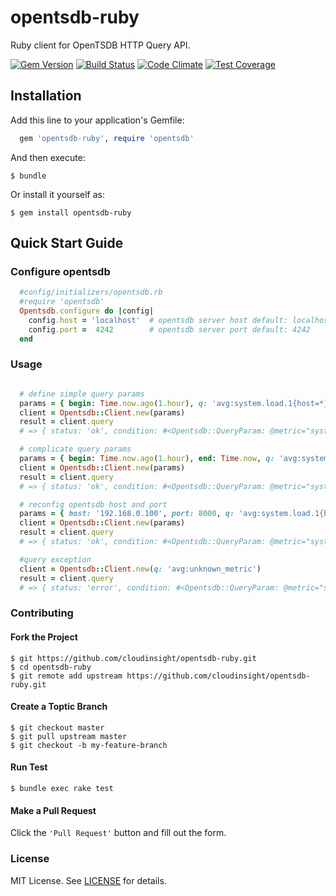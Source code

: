 # opentsdb-ruby

Ruby client for OpenTSDB HTTP Query API. 

[![Gem Version](http://img.shields.io/gem/v/opentsdb-ruby.svg)](https://rubygems.org/gems/opentsdb-ruby) [![Build Status](https://travis-ci.org/cloudinsight/opentsdb-ruby.png)](https://travis-ci.org/cloudinsight/opentsdb-ruby) [![Code Climate](https://codeclimate.com/github/cloudinsight/opentsdb-ruby/badges/gpa.svg)](https://codeclimate.com/github/cloudinsight/opentsdb-ruby) [![Test Coverage](https://codeclimate.com/github/cloudinsight/opentsdb-ruby/badges/coverage.svg)](https://codeclimate.com/github/cloudinsight/opentsdb-ruby/coverage)

## Installation

Add this line to your application's Gemfile:

```ruby
  gem 'opentsdb-ruby', require 'opentsdb'
```

And then execute:

    $ bundle

Or install it yourself as:

    $ gem install opentsdb-ruby


## Quick Start Guide

### Configure opentsdb

```ruby
  #config/initializers/opentsdb.rb
  #require 'opentsdb'
  Opentsdb.configure do |config|
    config.host = 'localhost'  # opentsdb server host default: localhost
    config.port =  4242        # opentsdb server port default: 4242
  end 
```

### Usage

```ruby

  # define simple query params
  params = { begin: Time.now.ago(1.hour), q: 'avg:system.load.1{host=*}' }
  client = Opentsdb::Client.new(params)
  result = client.query
  # => { status: 'ok', condition: #<Opentsdb::QueryParam: @metric="system.load.1",..., result: '[{"metric": "system.load.1", "tags": ... "dps":[...]}]}'

  # complicate query params
  params = { begin: Time.now.ago(1.hour), end: Time.now, q: 'avg:system.load.1{host=server1, host=server2, tagk=tagv}by{host}', interval: 360 }
  client = Opentsdb::Client.new(params)
  result = client.query
  # => { status: 'ok', condition: #<Opentsdb::QueryParam: @metric="system.load.1",..., result: '[{"metric": "system.load.1", "tags": ... "dps":[...]}]}'

  # reconfig opentsdb host and port
  params = { host: '192.168.0.100', port: 8000, q: 'avg:system.load.1{host=*}' }
  client = Opentsdb::Client.new(params)
  result = client.query
  # => { status: 'ok', condition: #<Opentsdb::QueryParam: @metric="system.load.1",..., result: '[{"metric": "system.load.1", "tags": ... "dps":[...]}]}'

  #query exception
  client = Opentsdb::Client.new(q: 'avg:unknown_metric')
  result = client.query
  # => { status: 'error', condition: #<Opentsdb::QueryParam: @metric="system.load.1",..., result: '{"error":{"code":400,"message":"No such name for 'metrics'...}}'

```

### Contributing
  
#### Fork the Project
  
  ```
  $ git https://github.com/cloudinsight/opentsdb-ruby.git
  $ cd opentsdb-ruby
  $ git remote add upstream https://github.com/cloudinsight/opentsdb-ruby.git  
  ```
#### Create a Toptic Branch

  ```
  $ git checkout master
  $ git pull upstream master
  $ git checkout -b my-feature-branch
  ```
#### Run Test 
  ```
  $ bundle exec rake test
  ```
#### Make a Pull Request

  Click the `'Pull Request'` button and fill out the form.

### License

MIT License. See [LICENSE](https://github.com/cloudinsight/opentsdb-ruby/blob/master/LICENSE.md) for details.



